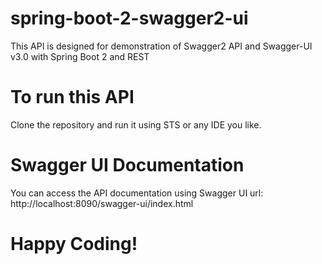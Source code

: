 # spring-boot-2-swagger2-ui
This API is designed for demonstration of Swagger2 API and Swagger-UI v3.0 with Spring Boot 2 and REST

# To run this API
Clone the repository and run it using STS or any IDE you like.

# Swagger UI Documentation
You can access the API documentation using Swagger UI url: http://localhost:8090/swagger-ui/index.html

# Happy Coding!
